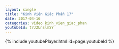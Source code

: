 ```yaml
---
layout: single
title: "Kinh Viên Giác Phần 17"
date: 2017-04-16
categories: video kinh_vien_giac_phan
youtubeId: t7J2LnslmSY
---
```


{% include youtubePlayer.html id=page.youtubeId %}
